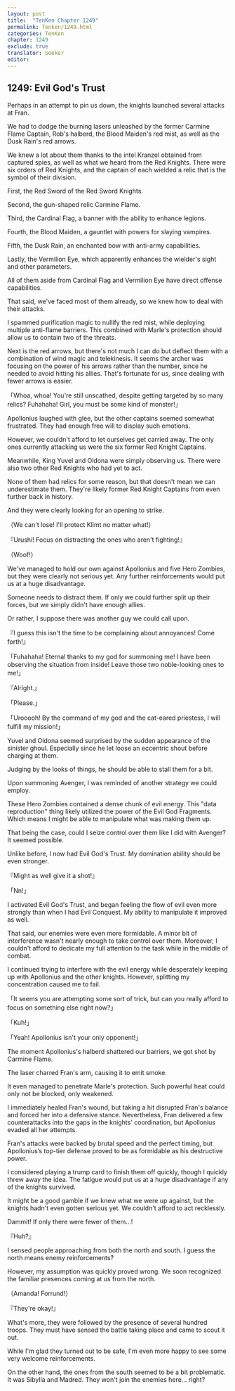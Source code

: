 ```yaml
---
layout: post
title:  "TenKen Chapter 1249"
permalink: Tenken/1249.html
categories: TenKen
chapter: 1249
exclude: true
translator: Seeker
editor: 
---
```

<h2>1249: Evil God's Trust</h2>

Perhaps in an attempt to pin us down, the knights launched several attacks at Fran.

We had to dodge the burning lasers unleashed by the former Carmine Flame Captain, Rob's halberd, the Blood Maiden's red mist, as well as the Dusk Rain's red arrows.

We knew a lot about them thanks to the intel Kranzel obtained from captured spies, as well as what we heard from the Red Knights. There were six orders of Red Knights, and the captain of each wielded a relic that is the symbol of their division.

First, the Red Sword of the Red Sword Knights.

Second, the gun-shaped relic Carmine Flame.

Third, the Cardinal Flag, a banner with the ability to enhance legions.

Fourth, the Blood Maiden, a gauntlet with powers for slaying vampires.

Fifth, the Dusk Rain, an enchanted bow with anti-army capabilities.

Lastly, the Vermilion Eye, which apparently enhances the wielder's sight and other parameters.

All of them aside from Cardinal Flag and Vermilion Eye have direct offense capabilities.

That said, we've faced most of them already, so we knew how to deal with their attacks.

I spammed purification magic to nullify the red mist, while deploying multiple anti-flame barriers. This combined with Marle's protection should allow us to contain two of the threats.

Next is the red arrows, but there's not much I can do but deflect them with a combination of wind magic and telekinesis. It seems the archer was focusing on the power of his arrows rather than the number, since he needed to avoid hitting his allies. That's fortunate for us, since dealing with fewer arrows is easier.

「Whoa, whoa! You're still unscathed, despite getting targeted by so many relics? Fuhahaha! Girl, you must be some kind of monster!」

Apollonius laughed with glee, but the other captains seemed somewhat frustrated. They had enough free will to display such emotions.

However, we couldn't afford to let ourselves get carried away. The only ones currently attacking us were the six former Red Knight Captains.

Meanwhile, King Yuvel and Oldona were simply observing us. There were also two other Red Knights who had yet to act.

None of them had relics for some reason, but that doesn't mean we can underestimate them. They're likely former Red Knight Captains from even further back in history.

And they were clearly looking for an opening to strike.

（We can't lose! I'll protect Klimt no matter what!）

『Urushi! Focus on distracting the ones who aren't fighting!』

（Woof!）

We've managed to hold our own against Apollonius and five Hero Zombies, but they were clearly not serious yet. Any further reinforcements would put us at a huge disadvantage.

Someone needs to distract them. If only we could further split up their forces, but we simply didn't have enough allies.

Or rather, I suppose there was another guy we could call upon.

『I guess this isn't the time to be complaining about annoyances! Come forth!』

「Fuhahaha! Eternal thanks to my god for summoning me! I have been observing the situation from inside! Leave those two noble-looking ones to me!」

『Alright.』

「Please.」

「Urooooh! By the command of my god and the cat-eared priestess, I will fulfill my mission!」

Yuvel and Oldona seemed surprised by the sudden appearance of the sinister ghoul. Especially since he let loose an eccentric shout before charging at them.

Judging by the looks of things, he should be able to stall them for a bit.

Upon summoning Avenger, I was reminded of another strategy we could employ.

These Hero Zombies contained a dense chunk of evil energy. This "data reproduction" thing likely utilized the power of the Evil God Fragments. Which means I might be able to manipulate what was making them up.

That being the case, could I seize control over them like I did with Avenger? It seemed possible.

Unlike before, I now had Evil God's Trust. My domination ability should be even stronger.

『Might as well give it a shot!』

「Nn!」

I activated Evil God's Trust, and began feeling the flow of evil even more strongly than when I had Evil Conquest. My ability to manipulate it improved as well.

That said, our enemies were even more formidable. A minor bit of interference wasn't nearly enough to take control over them. Moreover, I couldn't afford to dedicate my full attention to the task while in the middle of combat.

I continued trying to interfere with the evil energy while desperately keeping up with Apollonius and the other knights. However, splitting my concentration caused me to fail.

「It seems you are attempting some sort of trick, but can you really afford to focus on something else right now?」

「Kuh!」

「Yeah! Apollonius isn't your only opponent!」

The moment Apollonius's halberd shattered our barriers, we got shot by Carmine Flame.

The laser charred Fran's arm, causing it to emit smoke.

It even managed to penetrate Marle's protection. Such powerful heat could only not be blocked, only weakened.

I immediately healed Fran's wound, but taking a hit disrupted Fran's balance and forced her into a defensive stance. Nevertheless, Fran delivered a few counterattacks into the gaps in the knights' coordination, but Apollonius evaded all her attempts.

Fran's attacks were backed by brutal speed and the perfect timing, but Apollonius’s top-tier defense proved to be as formidable as his destructive power.

I considered playing a trump card to finish them off quickly, though I quickly threw away the idea. The fatigue would put us at a huge disadvantage if any of the knights survived.

It might be a good gamble if we knew what we were up against, but the knights hadn't even gotten serious yet. We couldn't afford to act recklessly.

Dammit! If only there were fewer of them...!

『Huh?』

I sensed people approaching from both the north and south. I guess the north means enemy reinforcements?

However, my assumption was quickly proved wrong. We soon recognized the familiar presences coming at us from the north.

（Amanda! Forrund!）

『They're okay!』

What's more, they were followed by the presence of several hundred troops. They must have sensed the battle taking place and came to scout it out.

While I'm glad they turned out to be safe, I'm even more happy to see some very welcome reinforcements.

On the other hand, the ones from the south seemed to be a bit problematic. It was Sibylla and Madred. They won't join the enemies here... right?



